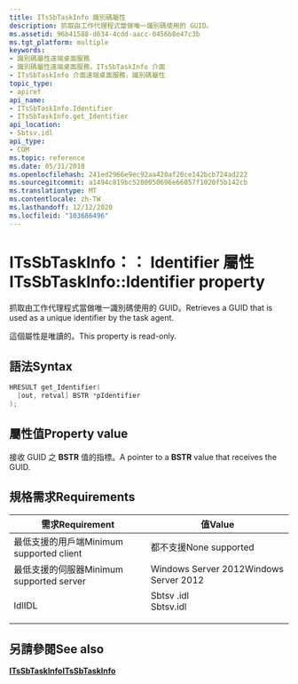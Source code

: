 ```yaml
---
title: ITsSbTaskInfo 識別碼屬性
description: 抓取由工作代理程式當做唯一識別碼使用的 GUID。
ms.assetid: 96b41588-d634-4cdd-aacc-0456b8e47c3b
ms.tgt_platform: multiple
keywords:
- 識別碼屬性遠端桌面服務
- 識別碼屬性遠端桌面服務，ITsSbTaskInfo 介面
- ITsSbTaskInfo 介面遠端桌面服務，識別碼屬性
topic_type:
- apiref
api_name:
- ITsSbTaskInfo.Identifier
- ITsSbTaskInfo.get_Identifier
api_location:
- Sbtsv.idl
api_type:
- COM
ms.topic: reference
ms.date: 05/31/2018
ms.openlocfilehash: 241ed2966e9ec92aa420af20ce142bcb724ad222
ms.sourcegitcommit: a1494c819bc5200050696e66057f1020f5b142cb
ms.translationtype: MT
ms.contentlocale: zh-TW
ms.lasthandoff: 12/12/2020
ms.locfileid: "103686496"
---
```

# <a name="itssbtaskinfoidentifier-property"></a><span data-ttu-id="e6b9d-106">ITsSbTaskInfo：： Identifier 屬性</span><span class="sxs-lookup"><span data-stu-id="e6b9d-106">ITsSbTaskInfo::Identifier property</span></span>

<span data-ttu-id="e6b9d-107">抓取由工作代理程式當做唯一識別碼使用的 GUID。</span><span class="sxs-lookup"><span data-stu-id="e6b9d-107">Retrieves a GUID that is used as a unique identifier by the task agent.</span></span>

<span data-ttu-id="e6b9d-108">這個屬性是唯讀的。</span><span class="sxs-lookup"><span data-stu-id="e6b9d-108">This property is read-only.</span></span>

## <a name="syntax"></a><span data-ttu-id="e6b9d-109">語法</span><span class="sxs-lookup"><span data-stu-id="e6b9d-109">Syntax</span></span>


```C++
HRESULT get_Identifier(
  [out, retval] BSTR *pIdentifier
);
```



## <a name="property-value"></a><span data-ttu-id="e6b9d-110">屬性值</span><span class="sxs-lookup"><span data-stu-id="e6b9d-110">Property value</span></span>

<span data-ttu-id="e6b9d-111">接收 GUID 之 **BSTR** 值的指標。</span><span class="sxs-lookup"><span data-stu-id="e6b9d-111">A pointer to a **BSTR** value that receives the GUID.</span></span>

## <a name="requirements"></a><span data-ttu-id="e6b9d-112">規格需求</span><span class="sxs-lookup"><span data-stu-id="e6b9d-112">Requirements</span></span>



| <span data-ttu-id="e6b9d-113">需求</span><span class="sxs-lookup"><span data-stu-id="e6b9d-113">Requirement</span></span> | <span data-ttu-id="e6b9d-114">值</span><span class="sxs-lookup"><span data-stu-id="e6b9d-114">Value</span></span> |
|-------------------------------------|--------------------------------------------------------------------------------------|
| <span data-ttu-id="e6b9d-115">最低支援的用戶端</span><span class="sxs-lookup"><span data-stu-id="e6b9d-115">Minimum supported client</span></span><br/> | <span data-ttu-id="e6b9d-116">都不支援</span><span class="sxs-lookup"><span data-stu-id="e6b9d-116">None supported</span></span><br/>                                                            |
| <span data-ttu-id="e6b9d-117">最低支援的伺服器</span><span class="sxs-lookup"><span data-stu-id="e6b9d-117">Minimum supported server</span></span><br/> | <span data-ttu-id="e6b9d-118">Windows Server 2012</span><span class="sxs-lookup"><span data-stu-id="e6b9d-118">Windows Server 2012</span></span><br/>                                                       |
| <span data-ttu-id="e6b9d-119">Idl</span><span class="sxs-lookup"><span data-stu-id="e6b9d-119">IDL</span></span><br/>                      | <dl> <span data-ttu-id="e6b9d-120"><dt>Sbtsv .idl</dt></span><span class="sxs-lookup"><span data-stu-id="e6b9d-120"><dt>Sbtsv.idl</dt></span></span> </dl> |



## <a name="see-also"></a><span data-ttu-id="e6b9d-121">另請參閱</span><span class="sxs-lookup"><span data-stu-id="e6b9d-121">See also</span></span>

<dl> <dt>

[<span data-ttu-id="e6b9d-122">**ITsSbTaskInfo**</span><span class="sxs-lookup"><span data-stu-id="e6b9d-122">**ITsSbTaskInfo**</span></span>](/windows/desktop/api/sbtsv/nn-sbtsv-itssbtaskinfo)
</dt> </dl>

 

 





